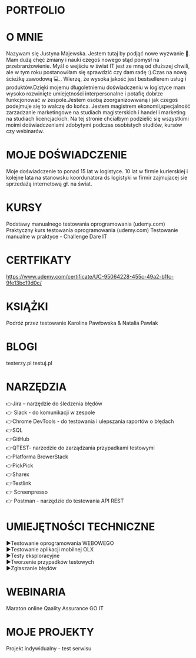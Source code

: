 # PORTFOLIO 

# O MNIE

Nazywam się Justyna Majewska. Jestem tutaj by podjąć nowe wyzwanie 💪. Mam dużą chęć zmiany i nauki czegoś nowego stąd pomysł na przebranżowienie. Myśl o wejściu w świat IT jest ze mną od dłuższej chwili, ale w tym roku postanowiłam się sprawdzić czy dam radę :).Czas na nową ścieżkę zawodową 💻.. Wierzę, że wysoka jakość jest bestsellerem usług i produktów.Dzięki mojemu długoletniemu  doświadczeniu w logistyce mam wysoko rozwinięte umiejętności interpersonalne i potafię dobrze funkcjonować w zespole.Jestem osobą zoorganizowwaną i jak czegoś podejmuje się to walczę do końca. Jestem magistrem ekonomii,specjalność zarzadzanie marketingowe na studiach magisterskich i handel i marketing na studiach licencjackich. Na tej stronie chciałbym podzielić się wszystkimi moimi doświadczeniami zdobytymi podczas osobistych studiów, kursów czy webinarów.

# MOJE DOŚWIADCZENIE

Moje doświadczenie to ponad 15 lat w logistyce. 10 lat w firmie kurierskiej i kolejne lata na stanowsku koordunatora ds logistyki w firmir zajmujacej sie sprzedażą internetową gł. na świat.


# KURSY

Podstawy manualnego testowania oprogramowania  (udemy.com)
Praktyczny kurs testowania oprogramowania  (udemy.com)
Testowanie manualne w praktyce - Challenge Dare IT

# CERTFIKATY

https://www.udemy.com/certificate/UC-95064228-455c-49a2-b1fc-9fe13bc19d0c/

# KSIĄŻKI
Podróż przez testowanie Karolina Pawłowska & Natalia Pawlak

# BLOGI

testerzy.pl
testuj.pl

# NARZĘDZIA

:point_right:Jira – narzędzie do śledzenia błędów  
:point_right: Slack - do komunikacji w zespole  
:point_right:Chrome DevTools - do testowania i ulepszania raportów o błędach  
:point_right:SQL  
:point_right:GitHub  
:point_right:QTEST- narzedzie do zarządzania przypadkami testowymi  
:point_right:Platforma BrowerStack  
:point_right:PickPick  
:point_right:Sharex  
:point_right:Testlink  
:point_right:  Screenpresso  
:point_right:  Postman - narzędzie do testowania API REST  

# UMIEJĘTNOŚCI TECHNICZNE 

:arrow_forward:Testowanie oprogramowania WEBOWEGO  
:arrow_forward:Testowanie aplikacji mobilnej OLX   
:arrow_forward:Testy eksploracyjne  
:arrow_forward:Tworzenie przypadków testowych  
:arrow_forward:Zgłaszanie błędów  

# WEBINARIA

Maraton online Qaality Assurance GO IT

# MOJE PROJEKTY

Projekt indywidualny - test serwisu 
